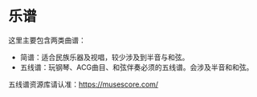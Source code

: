# 乐谱

这里主要包含两类曲谱：

- 简谱：适合民族乐器及视唱，较少涉及到半音与和弦。
- 五线谱：玩钢琴、ACG曲目、和弦伴奏必须的五线谱。会涉及半音和和弦。

五线谱资源库请认准：<https://musescore.com/>

